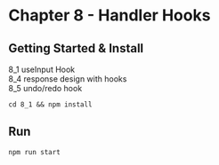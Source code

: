 # Chapter 8 - Handler Hooks

## Getting Started & Install

8_1 useInput Hook  
8_4 response design with hooks  
8_5 undo/redo hook  

```
cd 8_1 && npm install
```

## Run

```
npm run start
```

